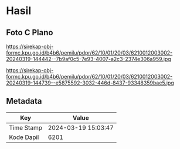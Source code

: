 # Hasil

## Foto C Plano

https://sirekap-obj-formc.kpu.go.id/b4b6/pemilu/pdpr/62/10/01/20/03/6210012003002-20240319-144442--7b9af0c5-7e93-4007-a2c3-2374e306a959.jpg

https://sirekap-obj-formc.kpu.go.id/b4b6/pemilu/pdpr/62/10/01/20/03/6210012003002-20240319-144739--e5875592-3032-446d-8437-93348359bae5.jpg


## Metadata

| Key        | Value               |
| ---------- | ------------------- |
| Time Stamp | 2024-03-19 15:03:47 |
| Kode Dapil | 6201                |



